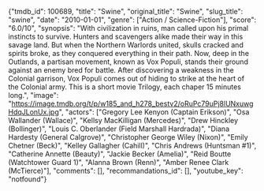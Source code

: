{"tmdb_id": 100689, "title": "Swine", "original_title": "Swine", "slug_title": "swine", "date": "2010-01-01", "genre": ["Action / Science-Fiction"], "score": "6.0/10", "synopsis": "With civilization in ruins, man called upon his primal instincts to survive. Hunters and scavengers alike made their way in this savage land.  But when the Northern Warlords united,  skulls cracked and spirits broke, as they conquered everything in their path.  Now, deep in the Outlands, a partisan movement, known as Vox Populi, stands their ground against an enemy bred for battle.  After discovering a weakness in the Colonial garrison, Vox Populi comes out of hiding to strike at the heart of the Colonial army. This is a short movie Trilogy, each chaper 15 minutes long.", "image": "https://image.tmdb.org/t/p/w185_and_h278_bestv2/oRuPc79uPj8lUNxuwgHdqJLonUx.jpg", "actors": ["Gregory Lee Kenyon (Captain Erikson)", "Osa Wallander (Wallace)", "Kellsy MacKilligan (Mercedes)", "Drew Hinckley (Bollinger)", "Louis C. Oberlander (Field Marshall Hardrada)", "Diana Hardesty (General Calgrove)", "Christopher George Wiley (Nixon)", "Emily Chetner (Beck)", "Kelley Gallagher (Cahill)", "Chris Andrews (Huntsman #1)", "Catherine Annette (Beauty)", "Jackie Becker (Amelia)", "Reid Boutte (Watchtower Guard 1)", "Alanna Brown (Renn)", "Amber Renee Clark (McTierce)"], "comments": [], "recommandations_id": [], "youtube_key": "notfound"}